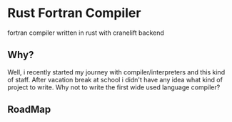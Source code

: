 # Rust Fortran Compiler

fortran compiler written in rust with  cranelift backend 


## Why?
Well, i recently started my journey with compiler/interpreters and this kind of staff. After vacation break  at school i didn't have any idea what kind of project to write. Why not to write the first wide used language compiler?


## RoadMap
